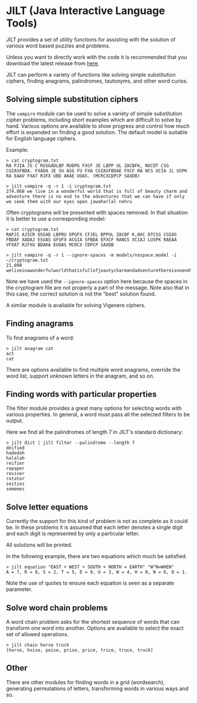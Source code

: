 # JILT (Java Interactive Language Tools)

JILT provides a set of utility functions for assisting with the
solution of various word based puzzles and problems.

Unless you want to directly work with the code it is recommended that
you download the latest release from
[here](https://github.com/archmageirvine/jilt/releases).

JILT can perform a variety of functions like solving simple
substitution ciphers, finding anagrams, palindromes, tautonyms, and
other word curios.

## Solving simple substitution ciphers

The `vampire` module can be used to solve a variety of simple
substitution cipher problems, including short examples which are
difficult to solve by hand. Various options are available to show
progress and control how much effort is expended on finding a good
solution. The default model is suitable for English language ciphers.

Example:

```
> cat cryptogram.txt
RA PJIA JS C RUSGADLBP RUDPG FXCF JE LBPP UL ZACBFK, NXCDT CSG
CGIASFBDA. FXADA JE SU ASG FU FXA CGIASFBDAE FXCF RA NCS XCIA JL USPK
RA EAAV FXAT RJFX UBD AKAE UOAS. (MCRCXCDPCP SAXDB)

> jilt vampire -q -r 1 -i cryptogram.txt
274.068 we live in a wonderful world that is full of beauty charm and adventure there is no end to the adventures that we can have if only we seek them with our eyes open jawaharlal nehru
```

Often cryptograms will be presented with spaces removed. In that
situation it is better to use a corresponding model:

```
> cat cryptogram.txt
RAPJI AJSCR USGAD LBPRU DPGFX CFJEL BPPUL ZACBF K,NXC DTCSG CGIAS
FBDAF XADAJ ESUAS GFUFX ACGIA SFBDA EFXCF RANCS XCIAJ LUSPK RAEAA
VFXAT RJFXU BDAKA EUOAS MCRCX CDPCP SAXDB

> jilt vampire -q -r 1 --ignore-spaces -m models/nospace.model -i ~/cryptogram.txt
21.098 weliveinawonderfulworldthatisfullofjeautycharmandadventurethereisnoendtotheadventuresthatwecanhaveifonlyweseekthemwithoureyesogenbawaharlalnehru
```

Note we have used the `--ignore-spaces` option here because the spaces
in the cryptogram file are not properly a part of the message.  Note
also that in this case, the correct solution is not the "best"
solution found.

A similar module is available for solving Vigenere ciphers.

## Finding anagrams

To find anagrams of a word:

```
> jilt anagram cat
act
cat
```

There are options available to find multiple word anagrams, override
the word list, support unknown letters in the anagram, and so on.

## Finding words with particular properties

The filter module provides a great many options for selecting words
with various properties. In general, a word must pass all the selected
filters to be output.

Here we find all the palindromes of length 7 in JILT's standard dictionary:

```
> jilt dict | jilt filter --palindrome --length 7
deified
hadedah
halalah
reifier
repaper
reviver
rotator
seities
sememes
```

## Solve letter equations

Currently the support for this kind of problem is not as complete as
it could be. In these problems it is assumed that each letter denotes
a single digit and each digit is represented by only a particular
letter.

All solutions will be printed.

In the following example, there are two equations which much be satisfied.

```
> jilt equation "EAST + WEST + SOUTH + NORTH = EARTH" "W^N=WHEN"
A = 7, R = 8, S = 2, T = 5, E = 9, U = 3, W = 4, H = 0, N = 6, O = 1.
```

Note the use of quotes to ensure each equation is seen as a separate parameter.

## Solve word chain problems

A word chain problem asks for the shortest sequence of words that can
transform one word into another. Options are available to select the
exact set of allowed operations.

```
> jilt chain horse truck
[horse, hoise, poise, prise, price, trice, truce, truck]
```

## Other

There are other modules for finding words in a grid (wordsearch),
generating permutations of letters, transforming words in various ways
and so.
